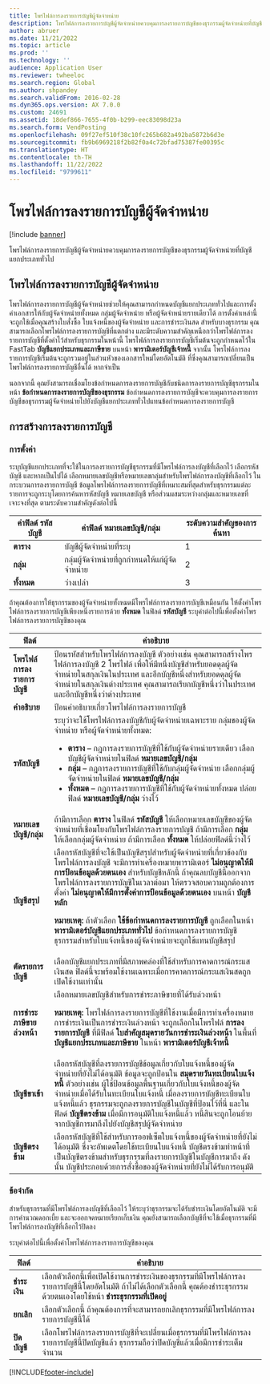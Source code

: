 ```yaml
---
title: โพรไฟล์การลงรายการบัญชีผู้จัดจำหน่าย
description: โพรไฟล์การลงรายการบัญชีผู้จัดจำหน่ายควบคุมการลงรายการบัญชีของธุรกรรมผู้จัดจำหน่ายที่บัญชีแยกประเภททั่วไป
author: abruer
ms.date: 11/21/2022
ms.topic: article
ms.prod: ''
ms.technology: ''
audience: Application User
ms.reviewer: twheeloc
ms.search.region: Global
ms.author: shpandey
ms.search.validFrom: 2016-02-28
ms.dyn365.ops.version: AX 7.0.0
ms.custom: 24691
ms.assetid: 18def866-7655-4f0b-b299-eec83098d23a
ms.search.form: VendPosting
ms.openlocfilehash: 09f27ef510f38c10fc265b682a492ba5872b6d3e
ms.sourcegitcommit: fb9b6969218f2b82f0a4c72bfad75387fe00395c
ms.translationtype: HT
ms.contentlocale: th-TH
ms.lasthandoff: 11/22/2022
ms.locfileid: "9799611"
---
```

# <a name="vendor-posting-profiles"></a>โพรไฟล์การลงรายการบัญชีผู้จัดจำหน่าย

[!include [banner](../includes/banner.md)]

โพรไฟล์การลงรายการบัญชีผู้จัดจำหน่ายควบคุมการลงรายการบัญชีของธุรกรรมผู้จัดจำหน่ายที่บัญชีแยกประเภททั่วไป

## <a name="vendor-posting-profiles"></a>โพรไฟล์การลงรายการบัญชีผู้จัดจำหน่าย

โพรไฟล์การลงรายการบัญชีผู้จัดจำหน่ายช่วยให้คุณสามารถกำหนดบัญชีแยกประเภททั่วไปและการตั้งค่าเอกสารให้กับผู้จัดจำหน่ายทั้งหมด กลุ่มผู้จัดจำหน่าย หรือผู้จัดจำหน่ายรายเดียวได้ การตั้งค่าเหล่านี้จะถูกใช้เมื่อคุณสร้างใบสั่งซื้อ ใบแจ้งหนี้ของผู้จัดจำหน่าย และการชำระเงินสด สำหรับบางธุรกรรม คุณสามารถเลือกโพรไฟล์การลงรายการบัญชีที่แตกต่าง และมีระดับความสำคัญเหนือกว่าโพรไฟล์การลงรายการบัญชีที่ตั้งค่าไว้สำหรับธุรกรรมในหน้านี้ โพรไฟล์การลงรายการบัญชีเริ่มต้นจะถูกกำหนดไว้ใน FastTab **บัญชีแยกประเภทและภาษีขาย** บนหน้า **พารามิเตอร์บัญชีเจ้าหนี้** จากนั้น โพรไฟล์การลงรายการบัญชีเริ่มต้นจะถูกรวมอยู่ในส่วนหัวของเอกสารใหม่โดยอัตโนมัติ ที่ซึ่งคุณสามารถเปลี่ยนเป็นโพรไฟล์การลงรายการบัญชีอื่นได้ หากจำเป็น

นอกจากนี้ คุณยังสามารถเชื่อมโยงข้อกำหนดการลงรายการบัญชีกับชนิดการลงรายการบัญชีธุรกรรมในหน้า **ข้อกำหนดการลงรายการบัญชีของธุรกรรม** ข้อกำหนดการลงรายการบัญชีจะควบคุมการลงรายการบัญชีขอธุรกรรมผู้จัดจำหน่ายไปยังบัญชีแยกประเภททั่วไปแทนข้อกำหนดการลงรายการบัญชี

## <a name="creating-a-posting-profile"></a>การสร้างการลงรายการบัญชี
### <a name="setup"></a>**การตั้งค่า**

ระบุบัญชีแยกประเภทที่จะใช้ในการลงรายการบัญชีธุรกรรมที่มีโพรไฟล์การลงบัญชีที่เลือกไว้ เลือกรหัสบัญชี และหากเป็นไปได้ เลือกหมายเลขบัญชีหรือหมายเลขกลุ่มสำหรับโพรไฟล์การลงบัญชีที่เลือกไว้ ในกระบวนการลงรายการบัญชี ข้อมูลโพรไฟล์การลงรายการบัญชีที่เหมาะสมที่สุดสำหรับธุรกรรมแต่ละรายการจะถูกระบุโดยการค้นหารหัสบัญชี หมายเลขบัญชี หรือส่วนผสมระหว่างกลุ่มและหมายเลขที่เจาะจงที่สุด ตามระดับความสำคัญดังต่อไปนี้

| ค่าฟิลด์ **รหัสบัญชี** | ค่าฟิลด์ **หมายเลขบัญชี/กลุ่ม**        | ระดับความสำคัญของการค้นหา |
|------------------------------|---------------------------------------------|-----------------|
| **ตาราง**                    | บัญชีผู้จัดจำหน่ายที่ระบุ                     | 1               |
| **กลุ่ม**                    | กลุ่มผู้จัดจำหน่ายที่ถูกกำหนดให้แก่ผู้จัดจำหน่าย | 2               |
| **ทั้งหมด**                      | ว่างเปล่า                                       | 3               |

ถ้าคุณต้องการให้ธุรกรรมของผู้จัดจำหน่ายทั้งหมดมีโพรไฟล์การลงรายการบัญชีเหมือนกัน ให้ตั้งค่าโพรไฟล์การลงรายการบัญชีเพียงหนึ่งรายการด้วย **ทั้งหมด** ในฟิลด์ **รหัสบัญชี** ระบุค่าต่อไปนี้เพื่อตั้งค่าโพรไฟล์การลงรายการบัญชีของคุณ

<table>
<thead>
<tr class="header">
<th>ฟิลด์</th>
<th>คำอธิบาย</th>
</tr>
</thead>
<tbody>
<tr class="odd">
<td><strong>โพรไฟล์การลงรายการบัญชี</strong></td>
<td>ป้อนรหัสสำหรับโพรไฟล์การลงบัญชี ตัวอย่างเช่น คุณสามารถสร้างโพรไฟล์การลงบัญชี 2 โพรไฟล์ เพื่อให้มีหนึ่งบัญชีสำหรับยอดดุลผู้จัดจำหน่ายในสกุลเงินในประเทศ และอีกบัญชีหนึ่งสำหรับยอดดุลผู้จัดจำหน่ายในสกุลเงินต่างประเทศ คุณสามารถเรียกบัญชีหนึ่งว่าในประเทศ และอีกบัญชีหนึ่งว่าต่างประเทศ</td>
</tr>
<tr class="even">
<td><strong>คำอธิบาย</strong></td>
<td>ป้อนคำอธิบายเกี่ยวโพรไฟล์การลงรายการบัญชี</td>
</tr>
<tr class="odd">
<td><strong>รหัสบัญชี</strong></td>
<td>ระบุว่าจะใช้โพรไฟล์การลงบัญชีกับผู้จัดจำหน่ายเฉพาะราย กลุ่มของผู้จัดจำหน่าย หรือผู้จัดจำหน่ายทั้งหมด:
<ul>
<li><strong>ตาราง</strong> – กฎการลงรายการบัญชีที่ใช้กับผู้จัดจำหน่ายรายเดียว เลือกบัญชีผู้จัดจำหน่ายในฟิลด์ <strong>หมายเลขบัญชี/กลุ่ม</strong></li>
<li><strong>กลุ่ม</strong> – กฎการลงรายการบัญชีที่ใช้กับกลุ่มผู้จัดจำหน่าย เลือกกลุ่มผู้จัดจำหน่ายในฟิลด์ <strong>หมายเลขบัญชี/กลุ่ม</strong></li>
<li><strong>ทั้งหมด</strong> – กฎการลงรายการบัญชีที่ใช้กับผู้จัดจำหน่ายทั้งหมด ปล่อยฟิลด์ <strong>หมายเลขบัญชี/กลุ่ม</strong> ว่างไว้</li>
</ul></td>
</tr>
<tr class="even">
<td><strong>หมายเลขบัญชี/กลุ่ม</strong></td>
<td>ถ้ามีการเลือก <strong>ตาราง</strong> ในฟิลด์ <strong>รหัสบัญชี</strong> ให้เลือกหมายเลขบัญชีของผู้จัดจำหน่ายที่เชื่อมโยงกับโพรไฟล์การลงรายการบัญชี ถ้ามีการเลือก <strong>กลุ่ม</strong> ให้เลือกกลุ่มผู้จัดจำหน่าย ถ้ามีการเลือก <strong>ทั้งหมด</strong> ให้ปล่อยฟิลด์นี้ว่างไว้</td>
</tr>
<tr class="odd">
<td><strong>บัญชีสรุป</strong></td>
<td>เลือกรหัสบัญชีที่จะใช้เป็นบัญชีสรุปสำหรับผู้จัดจำหน่ายที่เกี่ยวข้องกับโพรไฟล์การลงบัญชี จะมีการทำเครื่องหมายพารามิเตอร์ <strong>ไม่อนุญาตให้มีการป้อนข้อมูลด้วยตนเอง</strong> สำหรับบัญชีหลักนี้ ถ้าคุณลบบัญชีนี้ออกจากโพรไฟล์การลงรายการบัญชีในเวลาต่อมา ให้ตรวจสอบความถูกต้องการตั้งค่า <strong>ไม่อนุญาตให้มีการตั้งค่าการป้อนข้อมูลด้วยตนเอง</strong> บนหน้า <strong>บัญชีหลัก</strong> 
<p><strong>หมายเหตุ:</strong> ถ้าตัวเลือก <strong>ใช้ข้อกำหนดการลงรายการบัญชี</strong> ถูกเลือกในหน้า <strong>พารามิเตอร์บัญชีแยกประเภททั่วไป</strong> ข้อกำหนดการลงรายการบัญชีธุรกรรมสำหรับใบแจ้งหนี้ของผู้จัดจำหน่ายจะถูกใช้แทนบัญชีสรุป</p>
</td>
</tr>
<tr class="even">
<td><strong>ตัดรายการบัญชี</strong></td>
<td>เลือกบัญชีแยกประเภทที่มีสภาพคล่องที่ใช้สำหรับการคาดการณ์กระแสเงินสด ฟิลด์นี้จะพร้อมใช้งานเฉพาะเมื่อการคาดการณ์กระแสเงินสดถูกเปิดใช้งานเท่านั้น</td>
</tr>
<tr class="odd">
<td><strong>การชำระภาษีขายล่วงหน้า</strong></td>
<td>เลือกหมายเลขบัญชีสำหรับการชำระภาษีขายที่ได้รับล่วงหน้า
<p><strong>หมายเหตุ:</strong> โพรไฟล์การลงรายการบัญชีที่ใช้งานเมื่อมีการทำเครื่องหมายการชำระเงินเป็นการชำระเงินล่วงหน้า จะถูกเลือกในโพรไฟล์ <strong>การลงรายการบัญชี</strong> ที่มีฟิลด์ <strong>ใบสำคัญสมุดรายวันการชำระเงินล่วงหน้า</strong> ในพื้นที่ <strong>บัญชีแยกประเภทและภาษีขาย</strong> ในหน้า <strong>พารามิเตอร์บัญชีเจ้าหนี้</strong></p>
</td>
</tr>
<tr class="even">
<td><strong>บัญชีขาเข้า</strong></td>
<td>เลือกรหัสบัญชีที่ลงรายการบัญชีข้อมูลเกี่ยวกับใบแจ้งหนี้ของผู้จัดจำหน่ายที่ยังไม่ได้อนุมัติ ข้อมูลจะถูกป้อนใน <strong>สมุดรายวันทะเบียนใบแจ้งหนี้</strong> ตัวอย่างเช่น ผู้ใช้ป้อนข้อมูลพื้นฐานเกี่ยวกับใบแจ้งหนี้ของผู้จัดจำหน่ายเมื่อได้รับในทะเบียนใบแจ้งหนี้ เมื่อลงรายการบัญชีทะเบียนใบแจ้งหนี้แล้ว ธุรกรรมจะถูกลงรายการบัญชีในบัญชีที่ป้อนไว้ที่นี่ และในฟิลด์ <strong>บัญชีตรงข้าม</strong> เมื่อมีการอนุมัติใบแจ้งหนี้แล้ว หนี้สินจะถูกโอนย้ายจากบัญชีการมาถึงไปยังบัญชีสรุปผู้จัดจำหน่าย</td>
</tr>
<tr class="odd">
<td><strong>บัญชีตรงข้าม</strong></td>
<td>เลือกรหัสบัญชีที่ใช้สำหรับการออฟเซ็ตใบแจ้งหนี้ของผู้จัดจำหน่ายที่ยังไม่ได้อนุมัติ ซึ่งจะอัพเดตโดยใช้ทะเบียนใบแจ้งหนี้ บัญชีตรงข้ามทำหน้าที่เป็นบัญชีตรงข้ามสำหรับธุรกรรมที่ลงรายการบัญชีในบัญชีการมาถึง ดังนั้น บัญชีประกอบด้วยการสั่งซื้อของผู้จัดจำหน่ายที่ยังไม่ได้รับการอนุมัติ</td>
</tr>
</tbody>
</table>


### <a name="table-restrictions"></a>**ข้อจำกัด**

สำหรับธุรกรรมที่มีโพรไฟล์การลงบัญชีที่เลือกไว้ ให้ระบุว่าธุรกรรมจะได้รับชำระเงินโดยอัตโนมัติ จะมีการคำนวณดอกเบี้ย และจะออกจดหมายเรียกเก็บเงิน คุณยังสามารถเลือกบัญชีที่จะใช้เมื่อธุรกรรมที่มีโพรไฟล์การลงบัญชีที่เลือกไว้ปิดลง

ระบุค่าต่อไปนี้เพื่อตั้งค่าโพรไฟล์การลงรายการบัญชีของคุณ

| ฟิลด์          | คำอธิบาย             |
|----------------|--------------------------------------------------------------------------|
| **ชำระเงิน** | เลือกตัวเลือกนี้เพื่อเปิดใช้งานการชำระเงินของธุรกรรมที่มีโพรไฟล์การลงรายการบัญชีนี้โดยอัตโนมัติ ถ้าไม่ได้เลือกตัวเลือกนี้ คุณต้องชำระธุรกรรมด้วยตนเองโดยใช้หน้า **ชำระธุรกรรมที่เปิดอยู่** |
| **ยกเลิก**     | เลือกตัวเลือกนี้ ถ้าคุณต้องการที่จะสามารถยกเลิกธุรกรรมที่มีโพรไฟล์การลงรายการบัญชีนี้ได้                              |
| **ปิดบัญชี**      | เลือกโพรไฟล์การลงรายการบัญชีที่จะเปลี่ยนเมื่อธุรกรรมที่มีโพรไฟล์การลงรายการบัญชีนี้ปิดบัญชีแล้ว ธุรกรรมถือว่าปิดบัญชีแล้วเมื่อมีการชำระเต็มจำนวน                                       |


[!INCLUDE[footer-include](../../includes/footer-banner.md)]
